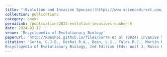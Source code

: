 ```yaml
---
title: "[Evolution and Invasive Species](https://www.sciencedirect.com/science/article/abs/pii/B9780128000496003036?via%3Dihub)"
collection: publications
category: books
permalink: /publication/2024-evolution-invasives-number-5
date: 2024-02-17
venue: 'Encyclopedia of Evolutionary Biology'
paperurl: 'http://RBeshai.github.io/files/Sorte et al (2024) Invasive Species, Evolution, and.pdf'
citation: "Sorte, C.J.B., Beshai R.A., Dean, L.S., Fales R.J., Martin E.L., and Sherzai, S. (2024) ) Evolution and Invasive Species. In:
Encyclopedia of Evolutionary Biology, 2nd Edition (Eds: Wolf J, Russo C) Elsevier Ltd, Oxford, UK. https://doi.org/10.1016/B978-0-12-800049-6.00303-6"
---
```

